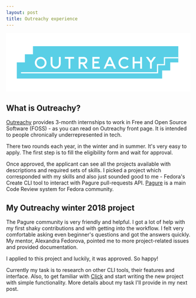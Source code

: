 ```yaml
---
layout: post
title: Outreachy experience
---
```


![Outreachy logo](https://raw.githubusercontent.com/LenkaSeg/lenkaseg.github.io/master/images/outreachy-logo.png)

## What is Outreachy?

[Outreachy](https://www.outreachy.org/) provides 3-month internships to work in Free and 
Open Source Software (FOSS) - as you can read on Outreachy front page. It is intended to
people chronically underrepresented in tech.

There two rounds each year, in the winter and in summer. It's very easy to apply. 
The first step is to fill the eligibility form and wait for approval.

Once approved, the applicant can see all the projects available with descriptions and 
required sets of skills. I picked a project which corresponded with my skills and also 
just sounded good to me - Fedora's Create CLI tool to interact with Pagure pull-requests 
API. [Pagure](https://pagure.io/pagure) is a main Code Review system for Fedora community.

## My Outreachy winter 2018 project

The Pagure community is very friendly and helpful. I got a lot of help with my first 
shaky contributions and with getting into the workflow. I felt very comfortable asking 
even beginner's questions and got the answers quickly. My mentor, Alexandra Fedorova, pointed 
me to more project-related issues and provided documentation.

I applied to this project and luckily, it was approved. So happy!

Currently my task is to research on other CLI tools, their features and interface. 
Also, to get familiar with [Click](https://pocoo-click.readthedocs.io/en/latest/) and 
start writing the new project with simple functionality. More details about my task I'll 
provide in my next post.

